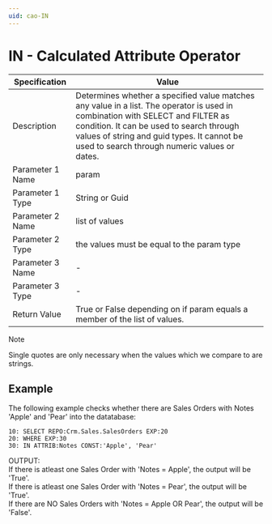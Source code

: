 ```yaml
---
uid: cao-IN
---
```


# IN - Calculated Attribute Operator

| Specification | Value |
| --------------------- | ------------------------------------------------------------ |
| Description           | Determines whether a specified value matches any value in a list. The operator is used in combination with SELECT and FILTER as condition. It can be used to search through values of string and guid types. It cannot be used to search through numeric values or dates.           |
| Parameter 1 Name      | param                                                      |
| Parameter 1 Type      | String or Guid                                    |
| Parameter 2 Name      | list of values                                                         |
| Parameter 2 Type      | the values must be equal to the param type                                                            |
| Parameter 3 Name      | -                                                            |
| Parameter 3 Type      | -                                                            |
| Return Value          | True or False depending on if param equals a member of the list of values.                                                          |


> [!NOTE]
> Single quotes are only necessary when the values which we compare to are strings.

## Example

The following example checks whether there are Sales Orders with Notes 'Apple' and 'Pear' into the datatabase:
```
10: SELECT REPO:Crm.Sales.SalesOrders EXP:20
20: WHERE EXP:30
30: IN ATTRIB:Notes CONST:'Apple', 'Pear'
```

OUTPUT: 
<br/>If there is atleast one Sales Order with 'Notes = Apple', the output will be 'True'.
<br/>If there is atleast one Sales Order with 'Notes = Pear', the output will be 'True'.
<br/>If there are NO Sales Orders with 'Notes = Apple OR Pear', the output will be 'False'.

